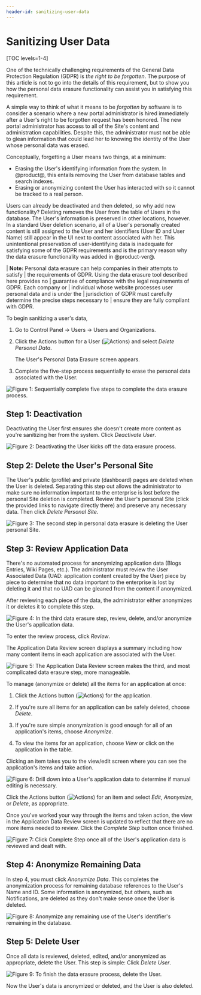 ```yaml
---
header-id: sanitizing-user-data
---
```


# Sanitizing User Data

[TOC levels=1-4]

One of the technically challenging requirements of the General Data Protection
Regulation (GDPR) is _the right to be forgotten_. The purpose of this article is
not to go into the details of this requirement, but to show you how the personal
data erasure functionality can assist you in satisfying this requirement. 

A simple way to think of what it means to be _forgotten_ by software is to
consider a scenario where a new portal administrator is hired immediately after
a User's right to be forgotten request has been honored. The new portal
administrator has access to all of the Site's content and administration
capabilities. Despite this, the administrator must not be able to glean
information that could lead her to knowing the identity of the User whose
personal data was erased.

Conceptually, forgetting a User means two things, at a minimum:

- Erasing the User's identifying information from the system. In @product@, this 
  entails removing the User from database tables and search indexes.
- Erasing or anonymizing content the User has interacted with so it cannot be
  tracked to a real person.

Users can already be deactivated and then deleted, so why add new functionality?
Deleting removes the User from the table of Users in the database. The User's
information is preserved in other locations, however. In a standard User
deletion scenario, all of a User's personally created content is still assigned
to the User and her identifiers (User ID and User Name) still appear in the UI
next to content associated with her. This unintentional preservation of
user-identifying data is inadequate for satisfying some of the GDPR requirements
and is the primary reason why the data erasure functionality was added in
@product-ver@.

| **Note:** Personal data erasure can help companies in their attempts to satisfy
| the requirements of GDPR. Using the data erasure tool described here provides no
| guarantee of compliance with the legal requirements of GDPR. Each company or
| individual whose website processes user personal data and is under the
| jurisdiction of GDPR must carefully determine the precise steps necessary to
| ensure they are fully compliant with GDPR.

To begin sanitizing a user's data,

1.  Go to Control Panel &rarr; Users &rarr; Users and Organizations.

2.  Click the Actions button for a User (![Actions](../../../images/icon-actions.png)) and
    select *Delete Personal Data*.

    The User's Personal Data Erasure screen appears.

3.  Complete the five-step process sequentially to erase the personal data
    associated with the User.

![Figure 1: Sequentially complete five steps to complete the data erasure process.](../../../images/users-data-erasure.png)

## Step 1: Deactivation

Deactivating the User first ensures she doesn't create more content as you're
sanitizing her from the system. Click *Deactivate User*.

![Figure 2: Deactivating the User kicks off the data erasure process.](../../../images/users-data-erasure3.png)

## Step 2: Delete the User's Personal Site

The User's public (profile) and private (dashboard) pages are deleted when the
User is deleted. Separating this step out allows the administrator to make sure
no information important to the enterprise is lost before the personal Site
deletion is completed. Review the User's personal Site (click the provided links
to navigate directly there) and preserve any necessary data. Then click *Delete
Personal Site*.

![Figure 3: The second step in personal data erasure is deleting the User personal Site.](../../../images/users-data-erasure1.png)

## Step 3: Review Application Data

There's no automated process for anonymizing application data (Blogs Entries,
Wiki Pages, etc.). The administrator must review the User Associated Data (UAD:
application content created by the User) piece by piece to determine that no
data important to the enterprise is lost by deleting it and that no UAD can be
gleaned from the content if anonymized.

After reviewing each piece of the data, the administrator either anonymizes it
or deletes it to complete this step.

![Figure 4: In the third data erasure step, review, delete, and/or anonymize the User's application data.](../../../images/users-data-erasure2.png)

To enter the review process, click *Review*.

The Application Data Review screen displays a summary including how many content
items in each application are associated with the User.

![Figure 5: The Application Data Review screen makes the third, and most complicated data erasure step, more manageable.](../../../images/users-app-data-review.png)

To manage (anonymize or delete) all the items for an application at once: 

1.  Click the Actions button (![Actions](../../../images/icon-actions.png)) for
    the application.

2.  If you're sure all items for an application can be safely deleted, choose
    *Delete*. 

3.  If you're sure simple anonymization is good enough for all of an
    application's items, choose *Anonymize*.

4.  To view the items for an application, choose *View* or click on the
    application in the table.

Clicking an item takes you to the view/edit screen where you can see the
application's items and take action. 

![Figure 6: Drill down into a User's application data to determine if manual editing is necessary.](../../../images/users-item-data-review.png)

Click the Actions button (![Actions](../../../images/icon-actions.png)) for an
item and select *Edit*, *Anonymize*, or *Delete*, as appropriate.

Once you've worked your way through the items and taken action, the view in the
Application Data Review screen is updated to reflect that there are no more items
needed to review. Click the *Complete Step* button once finished.

![Figure 7: Click *Complete Step* once all of the User's application data is reviewed and dealt with.](../../../images/users-data-review-complete.png)

## Step 4: Anonymize Remaining Data

In step 4, you must click *Anonymize Data*. This completes the anonymization
process for remaining database references to the User's Name and ID. Some
information is anonymized, but others, such as Notifications, are deleted as
they don't make sense once the User is deleted.

![Figure 8: Anonymize any remaining use of the User's identifier's remaining in the database.](../../../images/users-data-erasure4.png)

## Step 5: Delete User

Once all data is reviewed, deleted, edited, and/or anonymized as appropriate,
delete the User. This step is simple: Click *Delete User*.

![Figure 9: To finish the data erasure process, delete the User.](../../../images/users-data-erasure5.png)

Now the User's data is anonymized or deleted, and the User is also deleted.
